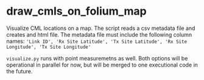 # draw_cmls_on_folium_map
Visualize CML locations on a map.
The script reads a csv metadata file and creates and html file.
The metadata file must include the following column names:
`'Link ID', 'Rx Site Latitude', 'Tx Site Latitude', 'Rx Site Longitude', 'Tx Site Longitude'`

`visualize.py` runs with point measuremetns as well. Both options will be operational in parallel for now, but will be merged to one executional code in the future.
